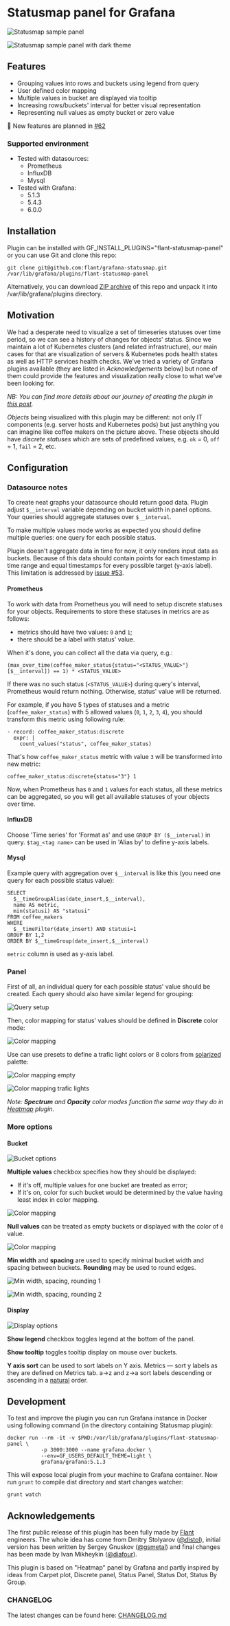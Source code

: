 # Statusmap panel for Grafana

![Statusmap sample panel](https://raw.githubusercontent.com/flant/grafana-statusmap/master/src/img/flant-statusmap-panel.png)

![Statusmap sample panel with dark theme](https://raw.githubusercontent.com/flant/grafana-statusmap/master/src/img/flant-statusmap-panel-dark.png)


## Features

* Grouping values into rows and buckets using legend from query
* User defined color mapping
* Multiple values in bucket are displayed via tooltip
* Increasing rows/buckets' interval for better visual representation
* Representing null values as empty bucket or zero value

:calendar: New features are planned in [#62](https://github.com/flant/grafana-statusmap/issues/62)

### Supported environment

* Tested with datasources:
  - Prometheus
  - InfluxDB
  - Mysql
* Tested with Grafana:
  - 5.1.3
  - 5.4.3
  - 6.0.0

## Installation

Plugin can be installed with GF_INSTALL_PLUGINS="flant-statusmap-panel" or you can use Git and clone this repo:

```
git clone git@github.com:flant/grafana-statusmap.git /var/lib/grafana/plugins/flant-statusmap-panel
```

Alternatively, you can download [ZIP archive](https://github.com/flant/grafana-statusmap/archive/master.zip)
of this repo and unpack it into /var/lib/grafana/plugins directory.


## Motivation

We had a desperate need to visualize a set of timeseries statuses over time period, so we can
see a history of changes for objects' status. Since we maintain a lot of Kubernetes clusters
(and related infrastructure), our main cases for that are visualization of servers & Kubernetes
pods health states as well as HTTP services health checks. We've tried a variety of Grafana
plugins available (they are listed in *Acknowledgements* below) but none of them could provide
the features and visualization really close to what we've been looking for.

_NB: You can find more details about our journey of creating the plugin in
[this post](https://medium.com/flant-com/statusmap-grafana-plugin-to-visualize-status-over-time-fe6ced391853)._

_Objects_ being visualized with this plugin may be different: not only IT components (e.g. server
hosts and Kubernetes pods) but just anything you can imagine like coffee makers on the picture
above. These objects should have _discrete statuses_ which are sets of predefined values, e.g.
`ok` = 0, `off` = 1, `fail` = 2, etc.

## Configuration

### Datasource notes

To create neat graphs your datasource should return good data. Plugin adjust `$__interval` variable depending on
bucket width in panel options. Your queries should aggregate statuses over `$__interval`.

To make multiple values mode works as expected you should define multiple queries: one query for each possible status.

Plugin doesn't aggregate data in time for now, it only renders input data as buckets. Because of this
data should contain points for each timestamp in time range and equal timestamps for every possible
target (y-axis label). This limitation is addressed by [issue #53](https://github.com/flant/grafana-statusmap/issues/53).

#### Prometheus

To work with data from Prometheus you will need to setup discrete statuses for your objects.
Requirements to store these statuses in metrics are as follows:
* metrics should have two values: `0` and `1`;
* there should be a label with status' value.

When it's done, you can collect all the data via query, e.g.:

```
(max_over_time(coffee_maker_status{status="<STATUS_VALUE>"}[$__interval]) == 1) * <STATUS_VALUE>
```

If there was no such status (`<STATUS_VALUE>`) during query's interval, Prometheus would
return nothing. Otherwise, status' value will be returned.

For example, if you have 5 types of statuses and a metric (`coffee_maker_status`) with 5
allowed values (`0`, `1`, `2`, `3`, `4`), you should transform this metric using following rule:

```
- record: coffee_maker_status:discrete
  expr: |
    count_values("status", coffee_maker_status)
```

That's how `coffee_maker_status` metric with value `3` will be transformed into new metric:

```
coffee_maker_status:discrete{status="3"} 1
```

Now, when Prometheus has `0` and `1` values for each status, all these metrics can be
aggregated, so you will get all available statuses of your objects over time.

#### InfluxDB

Choose 'Time series' for 'Format as' and use `GROUP BY ($__interval)` in query. `$tag_<tag name>` can be used in 'Alias by' to define y-axis labels.

#### Mysql

Example query with aggregation over `$__interval` is like this (you need one query for each possible status value):

```
SELECT
  $__timeGroupAlias(date_insert,$__interval),
  name AS metric,
  min(statusi) AS "statusi"
FROM coffee_makers
WHERE
  $__timeFilter(date_insert) AND statusi=1
GROUP BY 1,2
ORDER BY $__timeGroup(date_insert,$__interval)
```

`metric` column is used as y-axis label.

### Panel

First of all, an individual query for each possible status' value should be created.
Each query should also have similar legend for grouping:

![Query setup](https://raw.githubusercontent.com/flant/grafana-statusmap/master/src/img/queries-example.png)

Then, color mapping for status' values should be defined in __Discrete__ color mode:

![Color mapping](https://raw.githubusercontent.com/flant/grafana-statusmap/master/src/img/color-mapping.png)

Use can use presets to define a trafic light colors or 8 colors from [solarized](https://ethanschoonover.com/solarized/) palette:

![Color mapping empty](https://raw.githubusercontent.com/flant/grafana-statusmap/master/src/img/color-preset-01.png)

![Color mapping trafic lights](https://raw.githubusercontent.com/flant/grafana-statusmap/master/src/img/color-preset-02.png)


_Note: __Spectrum__ and __Opacity__ color modes function the same way they do in [Heatmap](https://grafana.com/plugins/heatmap) plugin._


### More options

#### Bucket

![Bucket options](https://raw.githubusercontent.com/flant/grafana-statusmap/master/src/img/options-bucket.png)

__Multiple values__ checkbox specifies how they should be displayed:
* If it's off, multiple values for one bucket are treated as error;
* If it's on, color for such bucket would be determined by the value having least index in color mapping.

![Color mapping](https://raw.githubusercontent.com/flant/grafana-statusmap/master/src/img/multiple-values-error.png)

__Null values__ can be treated as empty buckets or displayed with the color of `0` value.

![Color mapping](https://raw.githubusercontent.com/flant/grafana-statusmap/master/src/img/null-as-empty.png)

__Min width__ and __spacing__ are used to specify minimal bucket width and spacing between buckets.
__Rounding__ may be used to round edges.

![Min width, spacing, rounding 1](https://raw.githubusercontent.com/flant/grafana-statusmap/master/src/img/min-width-spacing-rounding-01.png)

![Min width, spacing, rounding 2](https://raw.githubusercontent.com/flant/grafana-statusmap/master/src/img/min-width-spacing-rounding-02.png)

#### Display

![Display options](https://raw.githubusercontent.com/flant/grafana-statusmap/master/src/img/options-display.png)

__Show legend__ checkbox toggles legend at the bottom of the panel.

__Show tooltip__ toggles tooltip display on mouse over buckets.

__Y axis sort__ can be used to sort labels on Y axis. Metrics — sort y labels as they are defined on Metrics tab. a→z and z→a sort labels descending or ascending in a [natural](https://developer.mozilla.org/ru/docs/Web/JavaScript/Reference/Global_Objects/String/localeCompare) order.

## Development

To test and improve the plugin you can run Grafana instance in Docker using following command (in
the directory containing Statusmap plugin):

```
docker run --rm -it -v $PWD:/var/lib/grafana/plugins/flant-statusmap-panel \
           -p 3000:3000 --name grafana.docker \
           --env=GF_USERS_DEFAULT_THEME=light \
           grafana/grafana:5.1.3
```

This will expose local plugin from your machine to Grafana container. Now run `grunt` to compile
dist directory and start changes watcher:

```
grunt watch
```

## Acknowledgements

The first public release of this plugin has been fully made by [Flant](https://flant.com/) engineers. The whole idea has come from Dmitry Stolyarov ([@distol](https://github.com/distol)), initial version has been written by Sergey Gnuskov ([@gsmetal](https://github.com/gsmetal)) and final changes has been made by Ivan Mikheykin ([@diafour](https://github.com/diafour)).

This plugin is based on "Heatmap" panel by Grafana and partly inspired by ideas from Carpet plot, Discrete panel, Status Panel, Status Dot, Status By Group.


### CHANGELOG

The latest changes can be found here: [CHANGELOG.md](https://github.com/flant/grafana-statusmap/blob/master/CHANGELOG.md)
